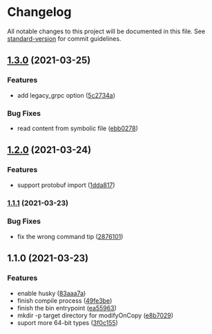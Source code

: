 # Changelog

All notable changes to this project will be documented in this file. See [standard-version](https://github.com/conventional-changelog/standard-version) for commit guidelines.

## [1.3.0](https://github.com/edvardchen/node_protoc2/compare/v1.2.0...v1.3.0) (2021-03-25)


### Features

* add legacy_grpc option ([5c2734a](https://github.com/edvardchen/node_protoc2/commit/5c2734a6c7289698d15116cf5c305aa5f84fc92f))


### Bug Fixes

* read content from symbolic file ([ebb0278](https://github.com/edvardchen/node_protoc2/commit/ebb02786fed2120f6b0a4c10c791aab536b06656))

## [1.2.0](https://github.com/edvardchen/node_protoc2/compare/v1.1.1...v1.2.0) (2021-03-24)


### Features

* support protobuf import ([1dda817](https://github.com/edvardchen/node_protoc2/commit/1dda817293a60c1eab8a9cebe6894d5dc0c816be))

### [1.1.1](https://github.com/edvardchen/node_protoc2/compare/v1.1.0...v1.1.1) (2021-03-23)


### Bug Fixes

* fix the wrong command tip ([2876101](https://github.com/edvardchen/node_protoc2/commit/28761015eb777b7201bf679c7f1263d6f7cfc592))

## 1.1.0 (2021-03-23)


### Features

* enable husky ([83aaa7a](https://github.com/edvardchen/node_protoc2/commit/83aaa7aa58bf3ffa3113fe578a5112690b364af4))
* finish compile process ([49fe3be](https://github.com/edvardchen/node_protoc2/commit/49fe3be0d01d5baef2295a63ae9d4405ed9ef427))
* finish the bin entrypoint ([ea55963](https://github.com/edvardchen/node_protoc2/commit/ea55963f8cd8493ac80fa1bea83a3c8885feaead))
* mkdir -p target directory for modifyOnCopy ([e8b7029](https://github.com/edvardchen/node_protoc2/commit/e8b702959e14decc0fcd267ce5efe8e690e13bc4))
* suport more 64-bit types ([3f0c155](https://github.com/edvardchen/node_protoc2/commit/3f0c155a33e62a3781f5fc2204f0cb962817ffce))
